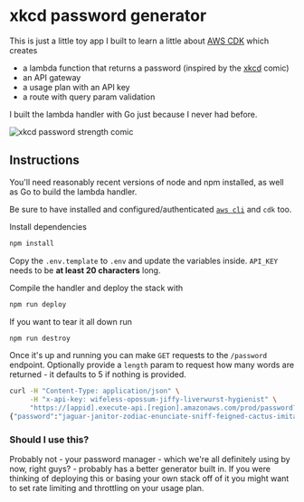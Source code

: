 # xkcd password generator

This is just a little toy app I built to learn a little about [AWS CDK](https://docs.aws.amazon.com/cdk/) which creates

- a lambda function that returns a password (inspired by the [xkcd](https://xkcd.com/936/) comic)
- an API gateway
- a usage plan with an API key
- a route with query param validation

I built the lambda handler with Go just because I never had before.

![xkcd password strength comic](https://imgs.xkcd.com/comics/password_strength.png)

## Instructions

You'll need reasonably recent versions of node and npm installed, as well as Go to build the lambda handler.

Be sure to have installed and configured/authenticated [`aws cli`](https://aws.amazon.com/cli/) and `cdk` too.

Install dependencies

```bash
npm install
```

Copy the `.env.template` to `.env` and update the variables inside. `API_KEY` needs to be **at least 20 characters** long.

Compile the handler and deploy the stack with

```bash
npm run deploy
```

If you want to tear it all down run

```bash
npm run destroy
```

Once it's up and running you can make `GET` requests to the `/password` endpoint. Optionally provide a `length` param to request how many words are returned - it defaults to 5 if nothing is provided.
```bash
curl -H "Content-Type: application/json" \
     -H "x-api-key: wifeless-opossum-jiffy-liverwurst-hygienist" \
     "https://[appid].execute-api.[region].amazonaws.com/prod/password?length=8"
{"password":"jaguar-janitor-zodiac-enunciate-sniff-feigned-cactus-imitator"}%
```

### Should I use this?

Probably not - your password manager - which we're all definitely using by now, right guys? - probably has a better generator built in. If you were thinking of deploying this or basing your own stack off of it you might want to set rate limiting and throttling on your usage plan.

